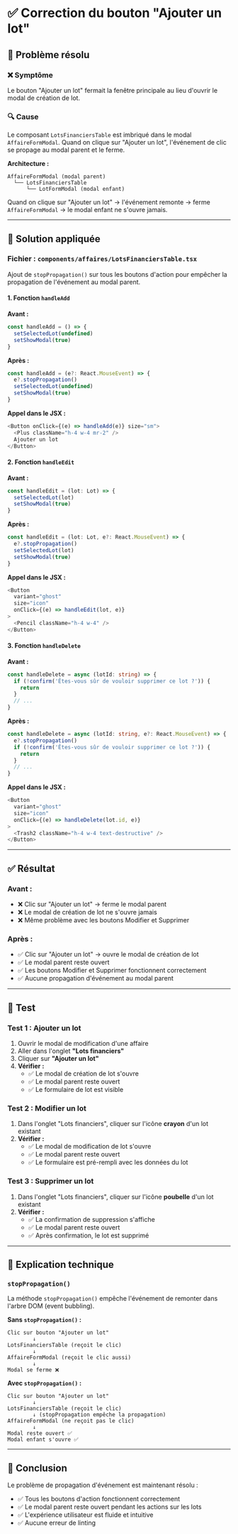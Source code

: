 # ✅ Correction du bouton "Ajouter un lot"

## 🎯 Problème résolu

### ❌ Symptôme
Le bouton "Ajouter un lot" fermait la fenêtre principale au lieu d'ouvrir le modal de création de lot.

### 🔍 Cause
Le composant `LotsFinanciersTable` est imbriqué dans le modal `AffaireFormModal`. Quand on clique sur "Ajouter un lot", l'événement de clic se propage au modal parent et le ferme.

**Architecture :**
```
AffaireFormModal (modal parent)
  └── LotsFinanciersTable
      └── LotFormModal (modal enfant)
```

Quand on clique sur "Ajouter un lot" → l'événement remonte → ferme `AffaireFormModal` → le modal enfant ne s'ouvre jamais.

---

## 🔧 Solution appliquée

### Fichier : `components/affaires/LotsFinanciersTable.tsx`

Ajout de `stopPropagation()` sur tous les boutons d'action pour empêcher la propagation de l'événement au modal parent.

#### 1. Fonction `handleAdd`

**Avant :**
```typescript
const handleAdd = () => {
  setSelectedLot(undefined)
  setShowModal(true)
}
```

**Après :**
```typescript
const handleAdd = (e?: React.MouseEvent) => {
  e?.stopPropagation()
  setSelectedLot(undefined)
  setShowModal(true)
}
```

**Appel dans le JSX :**
```typescript
<Button onClick={(e) => handleAdd(e)} size="sm">
  <Plus className="h-4 w-4 mr-2" />
  Ajouter un lot
</Button>
```

#### 2. Fonction `handleEdit`

**Avant :**
```typescript
const handleEdit = (lot: Lot) => {
  setSelectedLot(lot)
  setShowModal(true)
}
```

**Après :**
```typescript
const handleEdit = (lot: Lot, e?: React.MouseEvent) => {
  e?.stopPropagation()
  setSelectedLot(lot)
  setShowModal(true)
}
```

**Appel dans le JSX :**
```typescript
<Button
  variant="ghost"
  size="icon"
  onClick={(e) => handleEdit(lot, e)}
>
  <Pencil className="h-4 w-4" />
</Button>
```

#### 3. Fonction `handleDelete`

**Avant :**
```typescript
const handleDelete = async (lotId: string) => {
  if (!confirm('Êtes-vous sûr de vouloir supprimer ce lot ?')) {
    return
  }
  // ...
}
```

**Après :**
```typescript
const handleDelete = async (lotId: string, e?: React.MouseEvent) => {
  e?.stopPropagation()
  if (!confirm('Êtes-vous sûr de vouloir supprimer ce lot ?')) {
    return
  }
  // ...
}
```

**Appel dans le JSX :**
```typescript
<Button
  variant="ghost"
  size="icon"
  onClick={(e) => handleDelete(lot.id, e)}
>
  <Trash2 className="h-4 w-4 text-destructive" />
</Button>
```

---

## ✅ Résultat

### Avant :
- ❌ Clic sur "Ajouter un lot" → ferme le modal parent
- ❌ Le modal de création de lot ne s'ouvre jamais
- ❌ Même problème avec les boutons Modifier et Supprimer

### Après :
- ✅ Clic sur "Ajouter un lot" → ouvre le modal de création de lot
- ✅ Le modal parent reste ouvert
- ✅ Les boutons Modifier et Supprimer fonctionnent correctement
- ✅ Aucune propagation d'événement au modal parent

---

## 🧪 Test

### Test 1 : Ajouter un lot

1. Ouvrir le modal de modification d'une affaire
2. Aller dans l'onglet **"Lots financiers"**
3. Cliquer sur **"Ajouter un lot"**
4. **Vérifier :**
   - ✅ Le modal de création de lot s'ouvre
   - ✅ Le modal parent reste ouvert
   - ✅ Le formulaire de lot est visible

### Test 2 : Modifier un lot

1. Dans l'onglet "Lots financiers", cliquer sur l'icône **crayon** d'un lot existant
2. **Vérifier :**
   - ✅ Le modal de modification de lot s'ouvre
   - ✅ Le modal parent reste ouvert
   - ✅ Le formulaire est pré-rempli avec les données du lot

### Test 3 : Supprimer un lot

1. Dans l'onglet "Lots financiers", cliquer sur l'icône **poubelle** d'un lot existant
2. **Vérifier :**
   - ✅ La confirmation de suppression s'affiche
   - ✅ Le modal parent reste ouvert
   - ✅ Après confirmation, le lot est supprimé

---

## 📝 Explication technique

### `stopPropagation()`

La méthode `stopPropagation()` empêche l'événement de remonter dans l'arbre DOM (event bubbling).

**Sans `stopPropagation()` :**
```
Clic sur bouton "Ajouter un lot"
        ↓
LotsFinanciersTable (reçoit le clic)
        ↓
AffaireFormModal (reçoit le clic aussi)
        ↓
Modal se ferme ❌
```

**Avec `stopPropagation()` :**
```
Clic sur bouton "Ajouter un lot"
        ↓
LotsFinanciersTable (reçoit le clic)
        ↓ (stopPropagation empêche la propagation)
AffaireFormModal (ne reçoit pas le clic)
        ↓
Modal reste ouvert ✅
Modal enfant s'ouvre ✅
```

---

## 🎉 Conclusion

Le problème de propagation d'événement est maintenant résolu :
- ✅ Tous les boutons d'action fonctionnent correctement
- ✅ Le modal parent reste ouvert pendant les actions sur les lots
- ✅ L'expérience utilisateur est fluide et intuitive
- ✅ Aucune erreur de linting

